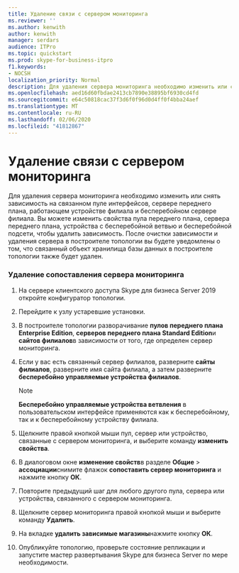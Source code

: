 ```yaml
---
title: Удаление связи с сервером мониторинга
ms.reviewer: ''
ms.author: kenwith
author: kenwith
manager: serdars
audience: ITPro
ms.topic: quickstart
ms.prod: skype-for-business-itpro
f1.keywords:
- NOCSH
localization_priority: Normal
description: Для удаления сервера мониторинга необходимо изменить или снять зависимость на связанном пуле интерфейсов, сервере переднего плана, работающем устройстве филиала и бесперебойном сервере подразделения. Вы можете изменить свойства пула переднего плана, сервер переднего плана, бесперебойно работающее устройство филиалов и бесперебойный сервер филиала, чтобы удалить зависимость. После очистки зависимости и удаления сервера в построителе топологии вы будете уведомлены о том, что связанный объект хранилища базы данных в построителе топологии также будет удален.
ms.openlocfilehash: aed16d60fbdae2413cb7890e38895bf6930cd4fd
ms.sourcegitcommit: e64c50818cac37f3d6f0f96d0d4ff0f4bba24aef
ms.translationtype: MT
ms.contentlocale: ru-RU
ms.lasthandoff: 02/06/2020
ms.locfileid: "41812867"
---
```

# <a name="remove-the-monitoring-server-association"></a>Удаление связи с сервером мониторинга

Для удаления сервера мониторинга необходимо изменить или снять зависимость на связанном пуле интерфейсов, сервере переднего плана, работающем устройстве филиала и бесперебойном сервере филиала. Вы можете изменить свойства пула переднего плана, сервера переднего плана, устройства с бесперебойной ветвью и бесперебойной подсети, чтобы удалить зависимость. После очистки зависимости и удаления сервера в построителе топологии вы будете уведомлены о том, что связанный объект хранилища базы данных в построителе топологии также будет удален.
  
### <a name="to-remove-the-monitoring-server-association"></a>Удаление сопоставления сервера мониторинга

1. На сервере клиентского доступа Skype для бизнеса Server 2019 откройте конфигуратор топологии.
    
2. Перейдите к узлу устаревшие установки.
    
3. В построителе топологии разворачивание **пулов переднего плана Enterprise Edition**, **серверов переднего плана Standard Edition**и **сайтов филиалов**в зависимости от того, где определен сервер мониторинга.
    
4. Если у вас есть связанный сервер филиалов, разверните **сайты филиалов**, разверните имя сайта филиала, а затем разверните **бесперебойно управляемые устройства филиалов**.
    
    > [!NOTE]
    > **Бесперебойно управляемые устройства ветвления** в пользовательском интерфейсе применяются как к бесперебойному, так и к бесперебойному устройству филиала. 
  
5. Щелкните правой кнопкой мыши пул, сервер или устройство, связанные с сервером мониторинга, и выберите команду **изменить свойства**.
    
6. В диалоговом окне **изменение свойств**в разделе **Общие** > **ассоциации**снимите флажок **сопоставить сервер мониторинга** и нажмите кнопку **ОК**.
    
7. Повторите предыдущий шаг для любого другого пула, сервера или устройства, связанного с сервером мониторинга.
    
8. Щелкните сервер мониторинга правой кнопкой мыши и выберите команду **Удалить**. 
    
9. На вкладке **удалить зависимые магазины**нажмите кнопку **ОК**.
    
10. Опубликуйте топологию, проверьте состояние репликации и запустите мастер развертывания Skype для бизнеса Server по мере необходимости. 
    

